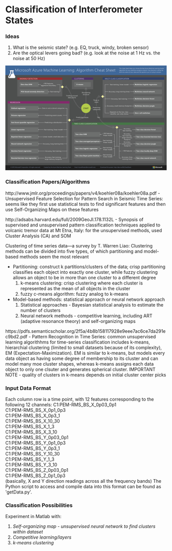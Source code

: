 # Classification of Interferometer States



### Ideas

1. What is the seismic state? (e.g. EQ, truck, windy, broken sensor)
1. Are the optical levers going bad? (e.g. look at the noise at 1 Hz vs. the noise at 50 Hz)

![ML Cheat Sheet](microsoft-machine-learning-algorithm-cheat-sheet-v6.png?raw=true "Title")


### Classification Papers/Algorithms
<p>http://www.jmlr.org/proceedings/papers/v4/koehler08a/koehler08a.pdf - Unsupervised Feature Selection for Pattern Search in Seismic Time Series: seems like they first use statistical tests to find significant features and then use Self-Organizing Maps on these features</p>
<p>http://adsabs.harvard.edu/full/2009GeoJI.178.1132L - Synopsis of supervised and unsupervised pattern classification techniques applied to volcanic tremor data at Mt Etna, Italy: for the unsupervised methods, used Cluster Analysis (CA) and SOM
</p>
<p>Clustering of time series data—a survey by T. Warren Liao: 
Clustering methods can be divided into five types, of which partitioning and model-based methods seem the most relevant
  <ul>
  <li>Partitioning: construct k partitions/clusters of the data; crisp partitioning classifies each object into exactly one     
  cluster, while fuzzy clustering allows an object to be in more than one cluster to a different degree
  <ol>
    <li> k-means clustering: crisp clustering where each cluster is represented as the mean of all objects in the cluster</li>
    <li>fuzzy c-means algorithm: fuzzy analog to k-means</li>
  </ol>
  </li>
  <li>Model-based methods: statistical approach or neural network approach
  <ol>
  <li>Statistical approaches - Bayesian statistical analysis to estimate the number of clusters</li>
  <li>Neural network methods - competitive learning, including ART (adaptive resonance theory) and self-organizing maps</li>
  </ol>
  </li>
  </ul>
</p>
<p> https://pdfs.semanticscholar.org/2f5a/4b8b158117928e9eee7ac6ce7da291ec9bd2.pdf - Pattern Recognition in Time Series: common unsupervised learning algorithhms for time-series classification includes k-means, hierarchial clustering (limited to small datasets because of its complexity), EM (Expectation-Maximization). EM is similar to k-means, but models every data object as having some degree of membership to its cluster and can model many moe cluster shapes, whereas k-means assigns each data object to only one clsuter and generates spherical cluster. IMPORTANT NOTE - quality of clusters in k-means depends on initial cluster center picks</p>

### Input Data Format

Each column row is a time point, with 12 features corresponding to the following 12 channels: 
C1:PEM-RMS_BS_X_0p03_0p1  
C1:PEM-RMS_BS_X_0p1_0p3  
C1:PEM-RMS_BS_X_0p3_1  
C1:PEM-RMS_BS_X_10_30  
C1:PEM-RMS_BS_X_1_3  
C1:PEM-RMS_BS_X_3_10  
C1:PEM-RMS_BS_Y_0p03_0p1  
C1:PEM-RMS_BS_Y_0p1_0p3  
C1:PEM-RMS_BS_Y_0p3_1  
C1:PEM-RMS_BS_Y_10_30  
C1:PEM-RMS_BS_Y_1_3  
C1:PEM-RMS_BS_Y_3_10   
C1:PEM-RMS_BS_Z_0p03_0p1  
C1:PEM-RMS_BS_Z_0p1_0p3  
(basically, X and Y direction readings across all the frequency bands)
The Python script to access and compile data into this format can be found as 'getData.py'. 


### Classification Possibilities
<p> Experiment in Matlab with: </p>
<ol>
<li><em>Self-organizing map - unsupervised neural network to find clusters within dataset</em></li>

<li><em>Competitive learning/layers</em></li>
<li><em>k-means clustering</em></li>
</ol>

